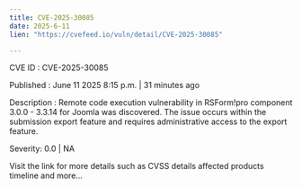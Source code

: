 ```yaml
---
title: CVE-2025-30085
date: 2025-6-11
lien: "https://cvefeed.io/vuln/detail/CVE-2025-30085"

---
```


CVE ID : CVE-2025-30085

Published :  June 11
2025
8:15 p.m. | 31 minutes ago

Description : Remote code execution vulnerability in RSForm!pro component 3.0.0 - 3.3.14 for Joomla was discovered. The issue occurs within the submission export feature and requires administrative access to the export feature.

Severity: 0.0 | NA

Visit the link for more details
such as CVSS details
affected products
timeline
and more...
